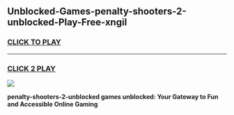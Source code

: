 
## Unblocked-Games-penalty-shooters-2-unblocked-Play-Free-xngil
<h3>
<a href="https://premium76.site?title=penalty-shooters-2-unblocked&ref=18A1">CLICK TO PLAY</a></h3>
<hr>

<h3>
<a href="https://premium76.site?title=penalty-shooters-2-unblocked&ref=18A1">CLICK 2 PLAY</a>
  
</h3>

<a href="https://premium76.site?title=penalty-shooters-2-unblocked&ref=18A1"><img src="https://clearcache.store/games.png"></a>


**penalty-shooters-2-unblocked games unblocked: Your Gateway to Fun and Accessible Online Gaming**
